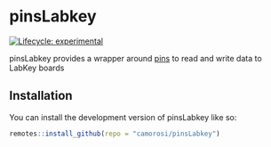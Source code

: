
<!-- README.md is generated from README.Rmd. Please edit that file -->

# pinsLabkey

<!-- badges: start -->

[![Lifecycle:
experimental](https://img.shields.io/badge/lifecycle-experimental-orange.svg)](https://lifecycle.r-lib.org/articles/stages.html#experimental)
<!-- badges: end -->

pinsLabkey provides a wrapper around [pins](https://pins.rstudio.com/)
to read and write data to LabKey boards

## Installation

You can install the development version of pinsLabkey like so:

``` r
remotes::install_github(repo = "camorosi/pinsLabkey")
```
